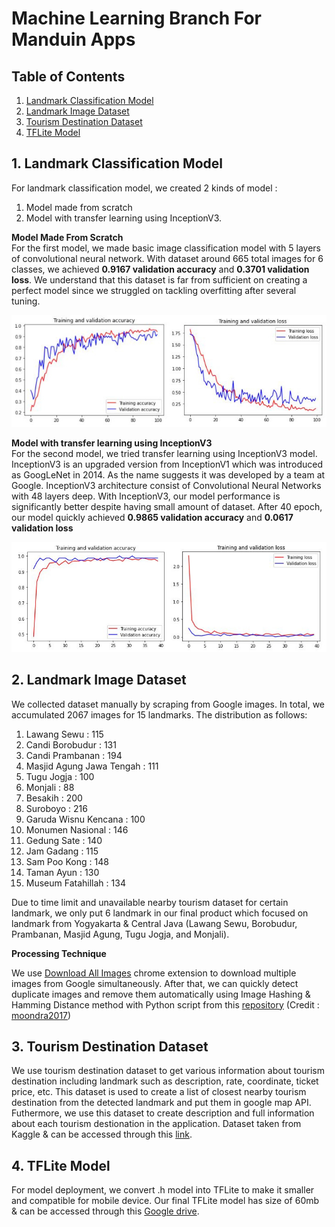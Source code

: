 # Machine Learning Branch For Manduin Apps

## Table of Contents

1. [Landmark Classification Model](https://github.com/LouisBay/manduin-apps/tree/machine-learning/Landmark_Recognition_Notebook)
2. [Landmark Image Dataset](https://github.com/mrsambaga/Bangkit-Capstone-Dataset)
3. [Tourism Destination Dataset](https://www.kaggle.com/datasets/aprabowo/indonesia-tourism-destination)
4. [TFLite Model](https://drive.google.com/drive/folders/1jzKucwzypVAmtW5rCzH4nj8Bdu1IsWSZ?usp=sharing)

## 1. Landmark Classification Model

For landmark classification model, we created 2 kinds of model :
1. Model made from scratch
2. Model with transfer learning using InceptionV3.

**Model Made From Scratch**<br />
For the first model, we made basic image classification model with 5 layers of convolutional neural network. With dataset around 665 total images for 6 classes, we achieved **0.9167 validation accuracy** and **0.3701 validation loss**. We understand that this dataset is far from sufficient on creating a perfect model since we struggled on tackling overfitting after several tuning.<br />

![image](Contents/Model1_Val_Acc.jpg)

**Model with transfer learning using InceptionV3**<br />
For the second model, we tried transfer learning using InceptionV3 model. InceptionV3 is an upgraded version from InceptionV1 which was introduced as GoogLeNet in 2014. As the name suggests it was developed by a team at Google. InceptionV3 architecture consist of Convolutional Neural Networks with 48 layers deep. With InceptionV3, our model performance is significantly better despite having small amount of dataset. After 40 epoch, our model quickly achieved **0.9865 validation accuracy** and **0.0617 validation loss**

![image](Contents/Model2_Val_Acc.jpg)


## 2. Landmark Image Dataset

We collected dataset manually by scraping from Google images. In total, we accumulated 2067 images for 15 landmarks. The distribution as follows:

1. Lawang Sewu : 115
2. Candi Borobudur : 131
3. Candi Prambanan : 194
4. Masjid Agung Jawa Tengah : 111
5. Tugu Jogja : 100
6. Monjali : 88
7. Besakih : 200
8. Suroboyo : 216
9. Garuda Wisnu Kencana : 100
10. Monumen Nasional : 146
11. Gedung Sate : 140
12. Jam Gadang : 115
13. Sam Poo Kong : 148
14. Taman Ayun : 130
15. Museum Fatahillah : 134

Due to time limit and unavailable nearby tourism dataset for certain landmark, we only put 6 landmark in our final product which focused on landmark from Yogyakarta & Central Java (Lawang Sewu, Borobudur, Prambanan, Masjid Agung, Tugu Jogja, and Monjali).

**Processing Technique**<br />

We use [Download All Images](https://chrome.google.com/webstore/detail/download-all-images/ifipmflagepipjokmbdecpmjbibjnakm?hl=en) chrome extension to download multiple images from Google simultaneously. After that, we can quickly detect duplicate images and remove them automatically using Image Hashing & Hamming Distance method with Python script from this [repository](https://github.com/moondra2017/Computer-Vision) (Credit : [moondra2017](https://github.com/moondra2017))

## 3. Tourism Destination Dataset

We use tourism destination dataset to get various information about tourism destination including landmark such as description, rate, coordinate, ticket price, etc. This dataset is used to create a list of closest nearby tourism destination from the detected landmark and put them in google map API. Futhermore, we use this dataset to create description and full information about each tourism destionation in the application. Dataset taken from Kaggle & can be accessed through this [link](https://www.kaggle.com/datasets/aprabowo/indonesia-tourism-destination). 

## 4. TFLite Model

For model deployment, we convert .h model into TFLite to make it smaller and compatible for mobile device. Our final TFLite model has size of 60mb & can be accessed through this [Google drive](https://drive.google.com/drive/folders/1jzKucwzypVAmtW5rCzH4nj8Bdu1IsWSZ?usp=sharing). 
